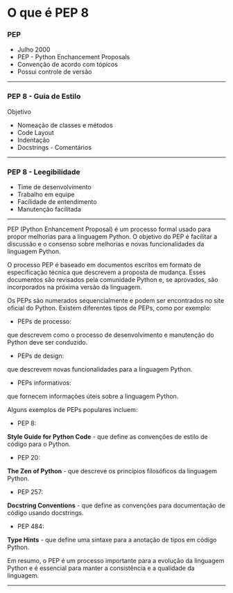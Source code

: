 # O que é PEP 8 

### PEP

* Julho 2000
* PEP - Python Enchancement Proposals
* Convenção de acordo com tópicos
* Possui controle de versão

---

### PEP 8 - Guia de Estilo

Objetivo
* Nomeação de classes e métodos
* Code Layout
* Indentação
* Docstrings - Comentários

---

### PEP 8 - Leegibilidade

* Time de desenvolvimento
* Trabalho em equipe
* Facilidade de entendimento
* Manutenção facilitada

---


PEP (Python Enhancement Proposal) é um processo formal usado para propor melhorias para a linguagem Python. O objetivo do PEP é facilitar a discussão e o consenso sobre melhorias e novas funcionalidades da linguagem Python.

O processo PEP é baseado em documentos escritos em formato de especificação técnica que descrevem a proposta de mudança. Esses documentos são revisados pela comunidade Python e, se aprovados, são incorporados na próxima versão da linguagem.

Os PEPs são numerados sequencialmente e podem ser encontrados no site oficial do Python. Existem diferentes tipos de PEPs, como por exemplo:

* PEPs de processo: 

que descrevem como o processo de desenvolvimento e manutenção do Python deve ser conduzido.

* PEPs de design: 

que descrevem novas funcionalidades para a linguagem Python.

* PEPs informativos:

que fornecem informações úteis sobre a linguagem Python.

Alguns exemplos de PEPs populares incluem:

* PEP 8: 

**Style Guide for Python Code** - que define as convenções de estilo de código para o Python.

* PEP 20: 

**The Zen of Python** - que descreve os princípios filosóficos da linguagem Python.

* PEP 257:

**Docstring Conventions** - que define as convenções para documentação de código usando docstrings.

* PEP 484: 

**Type Hints** - que define uma sintaxe para a anotação de tipos em código Python.

Em resumo, o PEP é um processo importante para a evolução da linguagem Python e é essencial para manter a consistência e a qualidade da linguagem.

---